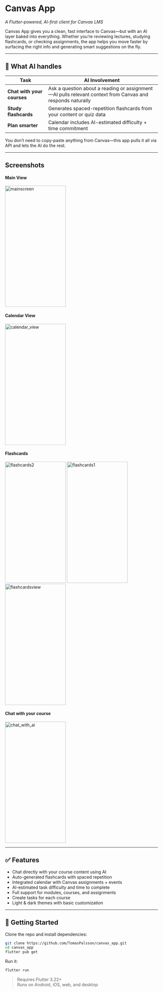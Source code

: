 # Canvas App  
_A Flutter-powered, AI-first client for Canvas LMS_

Canvas App gives you a clean, fast interface to Canvas—but with an AI layer baked into everything. Whether you’re reviewing lectures, studying flashcards, or checking assignments, the app helps you move faster by surfacing the right info and generating smart suggestions on the fly.

---

## 🧠 What AI handles

| Task | AI Involvement |
|------|----------------|
| **Chat with your courses** | Ask a question about a reading or assignment—AI pulls relevant context from Canvas and responds naturally |
| **Study flashcards** | Generates spaced-repetition flashcards from your content or quiz data |
| **Plan smarter** | Calendar includes AI-estimated difficulty + time commitment |

You don’t need to copy-paste anything from Canvas—this app pulls it all via API and lets the AI do the rest.

---

## Screenshots

#### Main View  
<img src="https://github.com/user-attachments/assets/52e72de9-f555-4908-9227-8438d65d69c8" width="200" height="400" alt="mainscreen">

#### Calendar View  
<img src="https://github.com/user-attachments/assets/35c5eb39-1031-4de7-9624-21b19d95791d" width="200" height="400" alt="calendar_view">

#### Flashcards  
<img src="https://github.com/user-attachments/assets/5969645e-22d8-41fa-a477-4267c19cc423" width="200" height="400" alt="flashcards2">
<img src="https://github.com/user-attachments/assets/b92f7200-d4c2-4b7c-9474-0f35581c3770" width="200" height="400" alt="flashcards1">
<img src="https://github.com/user-attachments/assets/f28b6977-a965-4648-8930-a9b540f120f5" width="200" height="400" alt="flashcardsview">

#### Chat with your course  
<img src="https://github.com/user-attachments/assets/09120d70-1ff0-4d97-8fd0-3e653ac11ee0" width="200" height="400" alt="chat_with_ai">

---

## ✅ Features

- Chat directly with your course content using AI
- Auto-generated flashcards with spaced repetition
- Integrated calendar with Canvas assignments + events
- AI-estimated task difficulty and time to complete
- Full support for modules, courses, and assignments
- Create tasks for each course
- Light & dark themes with basic customization

---

## 🔧 Getting Started

Clone the repo and install dependencies:

```bash
git clone https://github.com/TomasPalsson/canvas_app.git
cd canvas_app
flutter pub get
```

Run it:

```bash
flutter run
```

> Requires Flutter 3.22+  
> Runs on Android, iOS, web, and desktop

